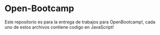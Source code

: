 # Open-Bootcamp
Este repositorio es para la entrega de trabajos para OpenBootcamp!, cada uno de estos archivos contiene codigo en JavaScript!

